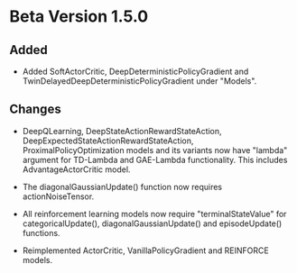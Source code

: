 # Beta Version 1.5.0

## Added

* Added SoftActorCritic, DeepDeterministicPolicyGradient and TwinDelayedDeepDeterministicPolicyGradient under "Models".

## Changes

* DeepQLearning, DeepStateActionRewardStateAction, DeepExpectedStateActionRewardStateAction, ProximalPolicyOptimization models and its variants now have "lambda" argument for TD-Lambda and GAE-Lambda functionality. This includes AdvantageActorCritic model.

* The diagonalGaussianUpdate() function now requires actionNoiseTensor.

* All reinforcement learning models now require "terminalStateValue" for categoricalUpdate(), diagonalGaussianUpdate() and episodeUpdate() functions.

* Reimplemented ActorCritic, VanillaPolicyGradient and REINFORCE models.